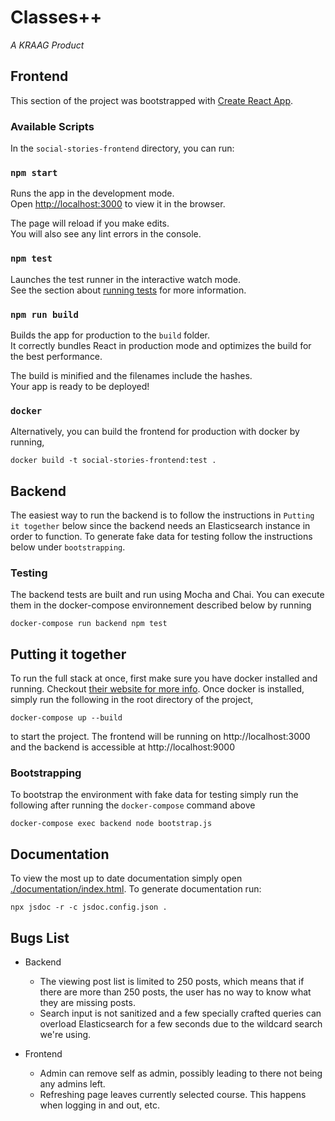 # Classes++
*A KRAAG Product*

## Frontend

This section of the project was bootstrapped with [Create React App](https://github.com/facebook/create-react-app).

### Available Scripts

In the `social-stories-frontend` directory, you can run:

### `npm start`

Runs the app in the development mode.<br />
Open [http://localhost:3000](http://localhost:3000) to view it in the browser.

The page will reload if you make edits.<br />
You will also see any lint errors in the console.

### `npm test`

Launches the test runner in the interactive watch mode.<br />
See the section about [running tests](https://facebook.github.io/create-react-app/docs/running-tests) for more information.

### `npm run build`

Builds the app for production to the `build` folder.<br />
It correctly bundles React in production mode and optimizes the build for the best performance.

The build is minified and the filenames include the hashes.<br />
Your app is ready to be deployed!

### `docker`

Alternatively, you can build the frontend for production with docker by running,

`docker build -t social-stories-frontend:test .`

## Backend

The easiest way to run the backend is to follow the instructions in `Putting it together` below since the backend needs an Elasticsearch instance in order to function. To generate fake data for testing follow the instructions below under `bootstrapping`.

### Testing
The backend tests are built and run using Mocha and Chai. You can execute them in the docker-compose environnement described below by running

`
docker-compose run backend npm test
`

## Putting it together

To run the full stack at once, first make sure you have docker installed and running. Checkout [their website for more info](https://www.docker.com/). Once docker is installed, simply run the following in the root directory of the project,

`
docker-compose up --build
`

to start the project. The frontend will be running on http://localhost:3000 and the backend is accessible at http://localhost:9000

### Bootstrapping
To bootstrap the environment with fake data for testing simply run the following after running the `docker-compose` command above

`docker-compose exec backend node bootstrap.js`

## Documentation
To view the most up to date documentation simply open [./documentation/index.html](./documentation/index.html). To generate documentation run:

`npx jsdoc -r -c jsdoc.config.json .`

## Bugs List
* Backend
  * The viewing post list is limited to 250 posts, which means that if there are more than 250 posts, the user has no way to know what they are missing posts.
  * Search input is not sanitized and a few specially crafted queries can overload Elasticsearch for a few seconds due to the wildcard search we're using.
  
* Frontend
  * Admin can remove self as admin, possibly leading to there not being any admins left.
  * Refreshing page leaves currently selected course. This happens when logging in and out, etc.
